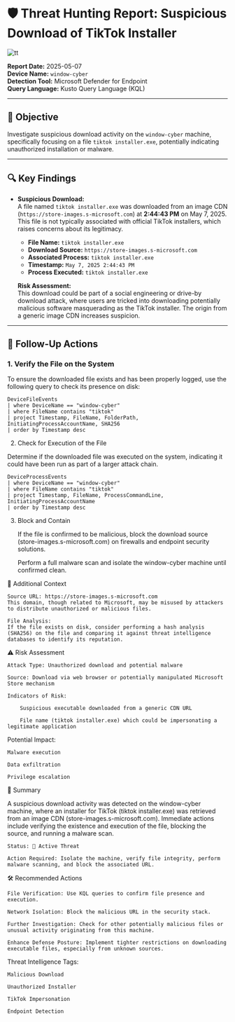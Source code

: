 # 🛡️ Threat Hunting Report: Suspicious Download of TikTok Installer

![tt](https://github.com/user-attachments/assets/ff6c9ae1-45a1-4693-9777-6fb3132988cb)


**Report Date:** 2025-05-07  
**Device Name:** `window-cyber`  
**Detection Tool:** Microsoft Defender for Endpoint  
**Query Language:** Kusto Query Language (KQL)  

---

## 🎯 Objective

Investigate suspicious download activity on the `window-cyber` machine, specifically focusing on a file `tiktok installer.exe`, potentially indicating unauthorized installation or malware.

---

## 🔍 Key Findings

- **Suspicious Download:**  
  A file named `tiktok installer.exe` was downloaded from an image CDN (`https://store-images.s-microsoft.com`) at **2:44:43 PM** on May 7, 2025. This file is not typically associated with official TikTok installers, which raises concerns about its legitimacy.

  - **File Name:** `tiktok installer.exe`
  - **Download Source:** `https://store-images.s-microsoft.com`
  - **Associated Process:** `tiktok installer.exe`
  - **Timestamp:** `May 7, 2025 2:44:43 PM`
  - **Process Executed:** `tiktok installer.exe`
  
  **Risk Assessment:**  
  This download could be part of a social engineering or drive-by download attack, where users are tricked into downloading potentially malicious software masquerading as the TikTok installer. The origin from a generic image CDN increases suspicion.

---

## 🧪 Follow-Up Actions

### 1. **Verify the File on the System**
To ensure the downloaded file exists and has been properly logged, use the following query to check its presence on disk:

    DeviceFileEvents
    | where DeviceName == "window-cyber"
    | where FileName contains "tiktok"
    | project Timestamp, FileName, FolderPath, InitiatingProcessAccountName, SHA256
    | order by Timestamp desc

2. Check for Execution of the File

Determine if the downloaded file was executed on the system, indicating it could have been run as part of a larger attack chain.

    DeviceProcessEvents
    | where DeviceName == "window-cyber"
    | where FileName contains "tiktok"
    | project Timestamp, FileName, ProcessCommandLine, InitiatingProcessAccountName
    | order by Timestamp desc

3. Block and Contain

    If the file is confirmed to be malicious, block the download source (store-images.s-microsoft.com) on firewalls and endpoint security solutions.

    Perform a full malware scan and isolate the window-cyber machine until confirmed clean.



🧩 Additional Context

    Source URL: https://store-images.s-microsoft.com
    This domain, though related to Microsoft, may be misused by attackers to distribute unauthorized or malicious files.

    File Analysis:
    If the file exists on disk, consider performing a hash analysis (SHA256) on the file and comparing it against threat intelligence databases to identify its reputation.

⚠️ Risk Assessment

    Attack Type: Unauthorized download and potential malware

    Source: Download via web browser or potentially manipulated Microsoft Store mechanism

    Indicators of Risk:

        Suspicious executable downloaded from a generic CDN URL

        File name (tiktok installer.exe) which could be impersonating a legitimate application

Potential Impact:

    Malware execution

    Data exfiltration

    Privilege escalation

🚨 Summary

A suspicious download activity was detected on the window-cyber machine, where an installer for TikTok (tiktok installer.exe) was retrieved from an image CDN (store-images.s-microsoft.com). Immediate actions include verifying the existence and execution of the file, blocking the source, and running a malware scan.

    Status: 🚨 Active Threat

    Action Required: Isolate the machine, verify file integrity, perform malware scanning, and block the associated URL.

🛠️ Recommended Actions

    File Verification: Use KQL queries to confirm file presence and execution.

    Network Isolation: Block the malicious URL in the security stack.

    Further Investigation: Check for other potentially malicious files or unusual activity originating from this machine.

    Enhance Defense Posture: Implement tighter restrictions on downloading executable files, especially from unknown sources.

Threat Intelligence Tags:

    Malicious Download

    Unauthorized Installer

    TikTok Impersonation

    Endpoint Detection
